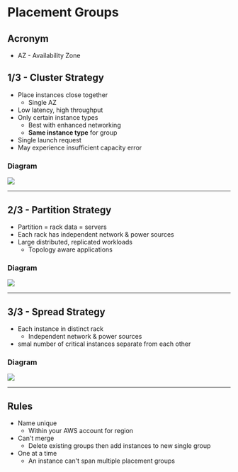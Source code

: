 # Placement Groups

## Acronym
* AZ - Availability Zone

## 1/3 - Cluster Strategy
* Place instances close together
  * Single AZ
* Low latency, high throughput
* Only certain instance types
  * Best with enhanced networking
  * **Same instance type** for group
* Single launch request
* May experience insufficient capacity error

### Diagram
[<img src="https://i.imgur.com/XL9IN72.png">](https://i.imgur.com/XL9IN72.png)

---

## 2/3 - Partition Strategy
* Partition = rack data = servers
* Each rack has independent network & power sources
* Large distributed, replicated workloads
  * Topology aware applications

### Diagram
[<img src="https://i.imgur.com/nZy50yc.png">](https://i.imgur.com/nZy50yc.png)

---

## 3/3 - Spread Strategy
* Each instance in distinct rack
  * Independent network & power sources
* smal number of critical instances separate from each other

### Diagram
[<img src="https://i.imgur.com/h7BvvIQ.png">](https://i.imgur.com/h7BvvIQ.png)

--- 

## Rules 
* Name unique
  * Within your AWS account for region
* Can't merge
  * Delete existing groups then add instances to new single group
* One at a time
  * An instance can't span multiple placement groups
